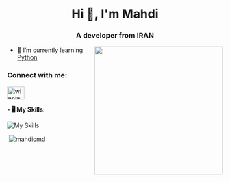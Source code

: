 <h1 align="center">Hi 👋, I'm Mahdi</h1>
<h3 align="center">A developer from IRAN</h3>

<img align='right' src='https://s8.uupload.ir/files/a62c047f-8369-493c-ab14-71ef51bebc55_rw_1200_8tc8.gif' width='300'>

- 🔭 I’m currently learning [Python](https://www.python.org/)

<h3 align="left">Connect with me:</h3>
<p align="left">
<a href="https://instagram.com/winniwooh" target="blank"><img align="center" src="https://raw.githubusercontent.com/rahuldkjain/github-profile-readme-generator/master/src/images/icons/Social/instagram.svg" alt="winniwooh" height="30" width="40" /></a>
</p>

<strong>
  - 🖥 My Skills:
    </strong>
    
![My Skills](https://skillicons.dev/icons?i=py,vscode,figma,unity&theme=dark)

<p>&nbsp;<img align="center" src="https://github-readme-stats.vercel.app/api?username=mahdicmd&show_icons=true&locale=en" alt="mahdicmd" /></p>
